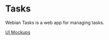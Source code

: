 Tasks
=====

Webian Tasks is a web app for managing tasks.

[UI Mockups](https://docs.google.com/presentation/d/e/2PACX-1vTA1JaEzKmyI4Zu8pRo2c6UTFtV--KfIUt-oSeHngMP13zePwPwqwHlvseB1Bc_deKmn_C_Reqt5UYe/pub?start=false&loop=false&delayms=3000)
